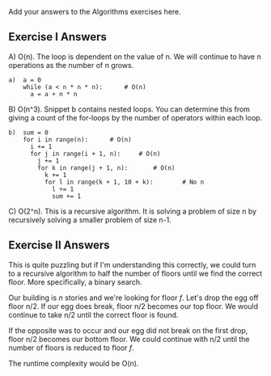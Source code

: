 Add your answers to the Algorithms exercises here.

## Exercise I Answers


A) O(n). The loop is dependent on the value of n. We will continue to have n operations as the number of n grows.

```
a)  a = 0
    while (a < n * n * n):      # O(n)
      a = a + n * n
```

B) O(n^3). Snippet b contains nested loops. You can determine this from giving a count of the for-loops by the number of operators within each loop.

```
b)  sum = 0
    for i in range(n):      # O(n)
      i += 1
      for j in range(i + 1, n):     # O(n)
        j += 1
        for k in range(j + 1, n):       # O(n)
          k += 1
          for l in range(k + 1, 10 + k):        # No n
            l += 1
            sum += 1
```

C) O(2^n). This is a recursive algorithm. It is solving a problem of size n by recursively solving a smaller problem of size n-1.

## Exercise II Answers

This is quite puzzling but if I'm understanding this correctly, we could turn to a recursive algorithm to half the number of floors until we find the correct floor. More specifically, a binary search.

Our building is _n_ stories and we're looking for floor _f_. Let's drop the egg off floor n/2. If our egg does break, floor n/2 becomes our top floor. We would continue to take n/2 until the correct floor is found.

If the opposite was to occur and our egg did not break on the first drop, floor n/2 becomes our bottom floor. We could continue with n/2 until the number of floors is reduced to floor _f_.

The runtime complexity would be O(n).